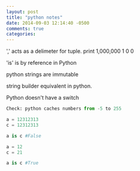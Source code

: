 ```yaml
---
layout: post
title: "python notes"
date: 2014-09-03 12:14:40 -0500
comments: true
categories: 
---
```



',' acts as a delimeter for tuple.
print 1,000,000
1 0 0


'is' is by reference in Python

python strings are immutable

string builder equivalent in python.

Python doesn't have a switch

```python
Check: python caches numbers from -5 to 255

a = 12312313
c = 12312313

a is c #False

a = 12
c = 21

a is c #True
```

